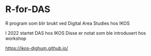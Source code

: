 # R-for-DAS
R program som blir brukt ved Digital Area Studies hos IKOS

I 2022 startet DAS hos IKOS
Disse er notat som ble introdusert hos workshop

https://ikos-dighum.github.io/
